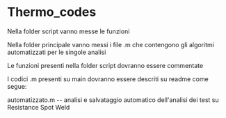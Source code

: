 # Thermo_codes

Nella folder script vanno messe le funzioni

Nella folder principale vanno messi i file .m che contengono gli algoritmi automatizzati per le singole analisi

Le funzioni presenti nella folder script dovranno essere commentate 

I codici .m presenti su main dovranno essere descriti su readme come segue:

automatizzato.m -- analisi e salvataggio automatico dell'analisi dei test su Resistance Spot Weld
